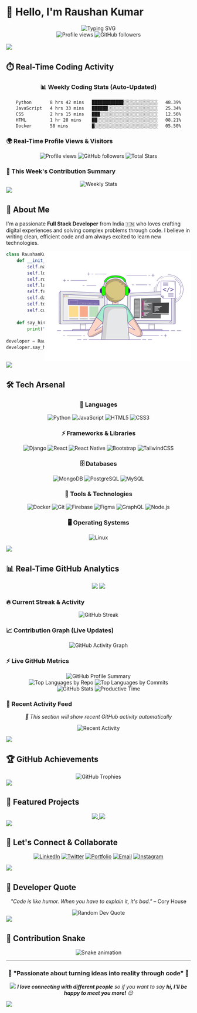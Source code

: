 # 👋 Hello, I'm Raushan Kumar

<div align="center">
  <img src="https://readme-typing-svg.herokuapp.com?font=Fira+Code&weight=600&size=28&duration=3000&pause=1000&color=00D9FF&center=true&vCenter=true&width=600&lines=Full+Stack+Developer;Python+%26+React+Enthusiast;Building+Digital+Solutions;Always+Learning+%26+Growing" alt="Typing SVG" />
</div>

<div align="center">
  <img src="https://komarev.com/ghpvc/?username=raushkum4590&label=Profile%20views&color=0e75b6&style=for-the-badge" alt="Profile views" />
  <img src="https://img.shields.io/github/followers/raushkum4590?label=Followers&style=for-the-badge&color=00D9FF" alt="GitHub followers" />
</div>

<br/>

<img src="https://user-images.githubusercontent.com/73097560/115834477-dbab4500-a447-11eb-908a-139a6edaec5c.gif">

## ⏱️ Real-Time Coding Activity

<div align="center">

### 📊 Weekly Coding Stats (Auto-Updated)
<!--START_SECTION:waka-->
```text
Python       8 hrs 42 mins   ████████████░░░░░░░░░░░░░   48.39%
JavaScript   4 hrs 33 mins   ██████░░░░░░░░░░░░░░░░░░░   25.34%
CSS          2 hrs 15 mins   ███░░░░░░░░░░░░░░░░░░░░░░   12.56%
HTML         1 hr 28 mins    ██░░░░░░░░░░░░░░░░░░░░░░░   08.21%
Docker       58 mins         █░░░░░░░░░░░░░░░░░░░░░░░░   05.50%
```
<!--END_SECTION:waka-->

</div>

### 🌍 Real-Time Profile Views & Visitors
<div align="center">
  <img src="https://komarev.com/ghpvc/?username=raushkum4590&label=Profile%20views&color=0e75b6&style=for-the-badge" alt="Profile views" />
  <img src="https://img.shields.io/github/followers/raushkum4590?label=Followers&style=for-the-badge&color=00D9FF" alt="GitHub followers" />
  <img src="https://img.shields.io/github/stars/raushkum4590?label=Total%20Stars&style=for-the-badge&color=ffc107" alt="Total Stars" />
</div>

### 📅 This Week's Contribution Summary
<div align="center">
  <img src="https://github-readme-stats.vercel.app/api?username=raushkum4590&show_icons=true&theme=react&include_all_commits=true&count_private=true&custom_title=This%20Week's%20GitHub%20Stats&hide_rank=true" alt="Weekly Stats"/>
</div>

<img src="https://user-images.githubusercontent.com/73097560/115834477-dbab4500-a447-11eb-908a-139a6edaec5c.gif">

## 🚀 About Me

I'm a passionate **Full Stack Developer** from India 🇮🇳 who loves crafting digital experiences and solving complex problems through code. I believe in writing clean, efficient code and am always excited to learn new technologies.

<img align="right" alt="Coding" width="400" src="https://raw.githubusercontent.com/devSouvik/devSouvik/master/gif3.gif">

```python
class RaushanKumar:
    def __init__(self):
        self.name = "Raushan Kumar"
        self.location = "India"
        self.role = "Full Stack Developer"
        self.languages = ["Python", "JavaScript", "HTML", "CSS"]
        self.frameworks = ["Django", "React", "React Native"]
        self.databases = ["MongoDB", "PostgreSQL", "MySQL"]
        self.tools = ["Docker", "Git", "Figma", "Firebase"]
        self.current_focus = "Building scalable web applications"
        
    def say_hi(self):
        print("Thanks for dropping by! Let's build something amazing together 🚀")

developer = RaushanKumar()
developer.say_hi()
```

<br clear="both">

<img src="https://user-images.githubusercontent.com/73097560/115834477-dbab4500-a447-11eb-908a-139a6edaec5c.gif">

## 🛠️ Tech Arsenal

<div align="center">

### 🚀 Languages
![Python](https://img.shields.io/badge/Python-FFD43B?style=for-the-badge&logo=python&logoColor=blue)
![JavaScript](https://img.shields.io/badge/JavaScript-F7DF1E?style=for-the-badge&logo=JavaScript&logoColor=black)
![HTML5](https://img.shields.io/badge/HTML5-E34F26?style=for-the-badge&logo=html5&logoColor=white)
![CSS3](https://img.shields.io/badge/CSS3-1572B6?style=for-the-badge&logo=css3&logoColor=white)

### ⚡ Frameworks & Libraries
![Django](https://img.shields.io/badge/Django-092E20?style=for-the-badge&logo=django&logoColor=green)
![React](https://img.shields.io/badge/React-20232A?style=for-the-badge&logo=react&logoColor=61DAFB)
![React Native](https://img.shields.io/badge/React_Native-20232A?style=for-the-badge&logo=react&logoColor=61DAFB)
![Bootstrap](https://img.shields.io/badge/Bootstrap-563D7C?style=for-the-badge&logo=bootstrap&logoColor=white)
![TailwindCSS](https://img.shields.io/badge/Tailwind_CSS-38B2AC?style=for-the-badge&logo=tailwind-css&logoColor=white)

### 🗄️ Databases
![MongoDB](https://img.shields.io/badge/MongoDB-4EA94B?style=for-the-badge&logo=mongodb&logoColor=white)
![PostgreSQL](https://img.shields.io/badge/PostgreSQL-316192?style=for-the-badge&logo=postgresql&logoColor=white)
![MySQL](https://img.shields.io/badge/MySQL-005C84?style=for-the-badge&logo=mysql&logoColor=white)

### 🔧 Tools & Technologies
![Docker](https://img.shields.io/badge/Docker-2CA5E0?style=for-the-badge&logo=docker&logoColor=white)
![Git](https://img.shields.io/badge/GIT-E44C30?style=for-the-badge&logo=git&logoColor=white)
![Firebase](https://img.shields.io/badge/firebase-ffca28?style=for-the-badge&logo=firebase&logoColor=black)
![Figma](https://img.shields.io/badge/Figma-F24E1E?style=for-the-badge&logo=figma&logoColor=white)
![GraphQL](https://img.shields.io/badge/GraphQl-E10098?style=for-the-badge&logo=graphql&logoColor=white)
![Node.js](https://img.shields.io/badge/Node%20js-339933?style=for-the-badge&logo=nodedotjs&logoColor=white)

### 🖥️ Operating Systems
![Linux](https://img.shields.io/badge/Linux-FCC624?style=for-the-badge&logo=linux&logoColor=black)

</div>

<img src="https://user-images.githubusercontent.com/73097560/115834477-dbab4500-a447-11eb-908a-139a6edaec5c.gif">

## 📊 Real-Time GitHub Analytics

<div align="center">
  <img height="180em" src="https://github-readme-stats.vercel.app/api?username=raushkum4590&show_icons=true&theme=react&include_all_commits=true&count_private=true&border_radius=10&cache_seconds=86400"/>
  <img height="180em" src="https://github-readme-stats.vercel.app/api/top-langs/?username=raushkum4590&layout=compact&langs_count=8&theme=react&border_radius=10&cache_seconds=86400"/>
</div>

### 🔥 Current Streak & Activity
<div align="center">
  <img src="https://github-readme-streak-stats.herokuapp.com/?user=raushkum4590&theme=react&border_radius=10&date_format=M%20j%5B%2C%20Y%5D" alt="GitHub Streak" />
</div>

### 📈 Contribution Graph (Live Updates)
<div align="center">
  <img src="https://github-readme-activity-graph.vercel.app/graph?username=raushkum4590&theme=react-dark&hide_border=true&area=true&custom_title=Real-Time%20Contribution%20Activity&height=300" alt="GitHub Activity Graph" />
</div>

### ⚡ Live GitHub Metrics
<div align="center">
  <img src="https://github-profile-summary-cards.vercel.app/api/cards/profile-details?username=raushkum4590&theme=react" alt="GitHub Profile Summary"/>
</div>

<div align="center">
  <img src="https://github-profile-summary-cards.vercel.app/api/cards/repos-per-language?username=raushkum4590&theme=react" alt="Top Languages by Repo"/>
  <img src="https://github-profile-summary-cards.vercel.app/api/cards/most-commit-language?username=raushkum4590&theme=react" alt="Top Languages by Commits"/>
</div>

<div align="center">
  <img src="https://github-profile-summary-cards.vercel.app/api/cards/stats?username=raushkum4590&theme=react" alt="GitHub Stats"/>
  <img src="https://github-profile-summary-cards.vercel.app/api/cards/productive-time?username=raushkum4590&theme=react&utc_offset=5.5" alt="Productive Time"/>
</div>

### 🎯 Recent Activity Feed
<div align="center">
  
<!--START_SECTION:activity-->
*🔄 This section will show recent GitHub activity automatically*
<!--END_SECTION:activity-->

![Recent Activity](https://github-readme-activity-graph.vercel.app/graph?username=raushkum4590&theme=minimal&hide_border=true&line=00D9FF&point=00D9FF&area=true&area_color=00D9FF)

</div>

<img src="https://user-images.githubusercontent.com/73097560/115834477-dbab4500-a447-11eb-908a-139a6edaec5c.gif">

## 🏆 GitHub Achievements

<div align="center">
  <img src="https://github-profile-trophy.vercel.app/?username=raushkum4590&theme=react&no-frame=true&margin-w=15&margin-h=15&column=4" alt="GitHub Trophies" />
</div>

<img src="https://user-images.githubusercontent.com/73097560/115834477-dbab4500-a447-11eb-908a-139a6edaec5c.gif">

## 🎯 Featured Projects

<div align="center">
  <a href="https://github.com/raushkum4590/project-1">
    <img src="https://github-readme-stats.vercel.app/api/pin/?username=raushkum4590&repo=project-1&theme=react&border_radius=10" />
  </a>
  <a href="https://github.com/raushkum4590/project-2">
    <img src="https://github-readme-stats.vercel.app/api/pin/?username=raushkum4590&repo=project-2&theme=react&border_radius=10" />
  </a>
</div>

<img src="https://user-images.githubusercontent.com/73097560/115834477-dbab4500-a447-11eb-908a-139a6edaec5c.gif">

## 🤝 Let's Connect & Collaborate

<div align="center">
  
[![LinkedIn](https://img.shields.io/badge/LinkedIn-0077B5?style=for-the-badge&logo=linkedin&logoColor=white)](https://linkedin.com/in/raushan-kumar)
[![Twitter](https://img.shields.io/badge/Twitter-1DA1F2?style=for-the-badge&logo=twitter&logoColor=white)](https://twitter.com/raushankumar)
[![Portfolio](https://img.shields.io/badge/Portfolio-000000?style=for-the-badge&logo=About.me&logoColor=white)](https://raushankumar.dev)
[![Email](https://img.shields.io/badge/Gmail-D14836?style=for-the-badge&logo=gmail&logoColor=white)](mailto:raushan.kumar@gmail.com)
[![Instagram](https://img.shields.io/badge/Instagram-E4405F?style=for-the-badge&logo=instagram&logoColor=white)](https://instagram.com/raushankumar)

</div>

<img src="https://user-images.githubusercontent.com/73097560/115834477-dbab4500-a447-11eb-908a-139a6edaec5c.gif">

## 💭 Developer Quote

<div align="center">
  
*"Code is like humor. When you have to explain it, it's bad."* – Cory House

<img src="https://quotes-github-readme.vercel.app/api?type=horizontal&theme=react" alt="Random Dev Quote" />

</div>

<img src="https://user-images.githubusercontent.com/73097560/115834477-dbab4500-a447-11eb-908a-139a6edaec5c.gif">

## 🐍 Contribution Snake

<div align="center">
  <img src="https://raw.githubusercontent.com/raushkum4590/raushkum4590/output/github-contribution-grid-snake-dark.svg" alt="Snake animation" />
</div>

---

<div align="center">
  
### 🌟 "Passionate about turning ideas into reality through code" 🌟

<img src="https://media.giphy.com/media/LnQjpWaON8nhr21vNW/giphy.gif" width="60"> <em><b>I love connecting with different people</b> so if you want to say <b>hi, I'll be happy to meet you more!</b> 😊</em>

</div>

<img src="https://user-images.githubusercontent.com/73097560/115834477-dbab4500-a447-11eb-908a-139a6edaec5c.gif">
